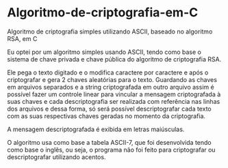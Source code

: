 # Algoritmo-de-criptografia-em-C
Algoritmo de criptografia simples utilizando ASCII, baseado no algoritmo RSA, em C

Eu optei por um algoritmo simples  usando ASCII, tendo como base o sistema de chave privada e chave pública do algoritmo de criptografia RSA.

Ele pega o texto digitado e o modifica caractere por caractere e após o criptografar e gera 2 chaves aleatórias para o texto. Guardando as chaves em arquivos separados e a string criptografada em outro arquivo  assim é possível fazer um controle linear para vincular a mensagem criptografada à suas chaves e cada 
descriptografia ser realizada com referência nas linhas dos arquivos e dessa forma, só será possível descriptografar cada texto com as suas respectivas chaves geradas no momento da criptografia. 

A mensagem descriptografada é exibida em letras maiúsculas.

O algoritmo usa como base a tabela ASCII-7, que foi desenvolvida tendo como base o inglês, ou seja, o programa não foi feito para criptografar ou descriptografar utilizando acentos.
